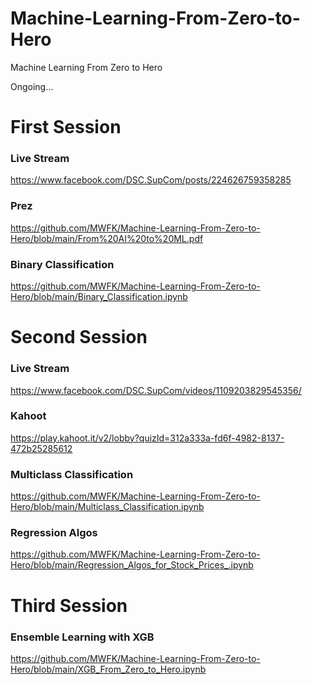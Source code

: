 # Machine-Learning-From-Zero-to-Hero
Machine Learning From Zero to Hero

Ongoing...


# First Session

### Live Stream
https://www.facebook.com/DSC.SupCom/posts/224626759358285

### Prez
https://github.com/MWFK/Machine-Learning-From-Zero-to-Hero/blob/main/From%20AI%20to%20ML.pdf

### Binary Classification
https://github.com/MWFK/Machine-Learning-From-Zero-to-Hero/blob/main/Binary_Classification.ipynb


# Second Session

### Live Stream
https://www.facebook.com/DSC.SupCom/videos/1109203829545356/

### Kahoot
https://play.kahoot.it/v2/lobby?quizId=312a333a-fd6f-4982-8137-472b25285612

### Multiclass Classification
https://github.com/MWFK/Machine-Learning-From-Zero-to-Hero/blob/main/Multiclass_Classification.ipynb

### Regression Algos
https://github.com/MWFK/Machine-Learning-From-Zero-to-Hero/blob/main/Regression_Algos_for_Stock_Prices_.ipynb


# Third Session

### Ensemble Learning with XGB
https://github.com/MWFK/Machine-Learning-From-Zero-to-Hero/blob/main/XGB_From_Zero_to_Hero.ipynb

